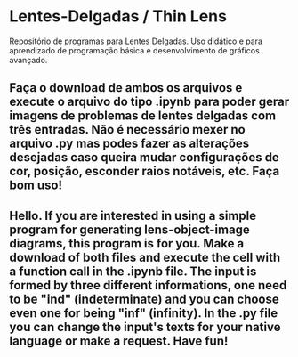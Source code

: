 # Lentes-Delgadas / Thin Lens
Repositório de programas para Lentes Delgadas. Uso didático e para aprendizado de programação básica e desenvolvimento de gráficos avançado.
## Faça o download de ambos os arquivos e execute o arquivo do tipo .ipynb para poder gerar imagens de problemas de lentes delgadas com três entradas. Não é necessário mexer no arquivo .py mas podes fazer as alterações desejadas caso queira mudar configurações de cor, posição, esconder raios notáveis, etc. Faça bom uso!
## Hello. If you are interested in using a simple program for generating lens-object-image diagrams, this program is for you. Make a download of both files and execute the cell with a function call in the .ipynb file. The input is formed by three different informations, one need to be "ind" (indeterminate) and you can choose even one for being "inf" (infinity). In the .py file you can change the input's texts for your native language or make a request. Have fun!
